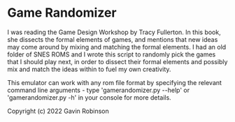 # Game Randomizer

I was reading the Game Design Workshop by Tracy Fullerton. In this book, she dissects the formal elements of games, and mentions that new ideas may come around by mixing and matching the formal elements. I had an old folder of SNES ROMS and I wrote this script to randomly pick the games that I should play next, in order to dissect their formal elements and possibly mix and match the ideas within to fuel my own creativity.

This emulator can work with any rom file format by specifying the relevant command line arguments - type 'gamerandomizer.py --help' or 'gamerandomizer.py -h' in your console for more details.

Copyright (c) 2022 Gavin Robinson